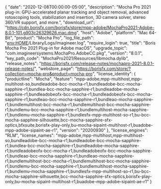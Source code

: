 {
  "date": "2020-12-08T00:00:00-05:00",
  "description": "Mocha Pro 2021 plug-in: GPU-accelerated planar tracking and object removal, advanced rotoscoping tools, stabilization and insertion, 3D camera solver, stereo 360/VR support, and more.",
  "download_url": "https://cdn.borisfx.com/borisfx/store/mpp-adobe/MochaPro2021-Adobe-8.0.1-101.g903c26329626.mac.dmg",
  "host": "Adobe",
  "platform": "Mac 64-Bit",
  "product": "Mocha Pro",
  "log_file_path": "<env:HOME>/Library/Logs/imagineer.log",
  "require_login": true,
  "title": "Boris Mocha Pro 2021 Plug-in for Adobe macOS",
  "upgrade_topic": "com.imagineersystems.MochaPro.AdobeCC.pkg",
  "version": "8.0.1",
  "key_path_code": "MochaPro2021/Resources/libmocha.dylib",
  "release_notes": "https://borisfx.com/release-notes/mochapro-2021-8.0.1-release-notes/",
  "webstore_page": "https://borisfx.com/store/?collection=mocha-pro&product=mocha-pro",
  "license_identity": {
    "productline": "Mocha",
    "feature": "mpp-adobe,mpp-multihost,mpp-multihost-so,bundleadobe-bcc-mocha-r1,bundleadobe-bcc-mocha-sapphire-r1,bundlea-bcc-mocha-sapphire-r1,bundleadobe-mocha-sapphire-r1,bundleadobeofx-bcc-mocha-r1,bundleadobeofx-bcc-mocha-sapphire-r1,bundleao-bcc-mocha-sapphire-r1,bundleao-mocha-sapphire-r1,bundlemultihost-bcc-mocha-r1,bundlemultihost-bcc-mocha-sapphire-r1,bundlemu-bcc-mocha-sapphire-r1,bundlemultihost-mocha-sapphire-r1,bundlemu-mocha-sapphire-r1,bundlesfx-mpp-multihost-so-r1,bu-bcc-mocha-sapphire-silhouette,bcc-mocha-sapphire-sfx-optics,bfxsuite,borisfx-play-only,bu-mocha-sipaint-multihost-r1,buadobe-mpp-adobe-sipaint-ae-r1",
    "version": "20200930"
  },
  "license_engines": "RLM",
  "license_names": "mpp-adobe,mpp-multihost,mpp-multihost-so,bundleadobe-bcc-mocha-r1,bundleadobe-bcc-mocha-sapphire-r1,bundlea-bcc-mocha-sapphire-r1,bundleadobe-mocha-sapphire-r1,bundleadobeofx-bcc-mocha-r1,bundleadobeofx-bcc-mocha-sapphire-r1,bundleao-bcc-mocha-sapphire-r1,bundleao-mocha-sapphire-r1,bundlemultihost-bcc-mocha-r1,bundlemultihost-bcc-mocha-sapphire-r1,bundlemu-bcc-mocha-sapphire-r1,bundlemultihost-mocha-sapphire-r1,bundlemu-mocha-sapphire-r1,bundlesfx-mpp-multihost-so-r1,bu-bcc-mocha-sapphire-silhouette,bcc-mocha-sapphire-sfx-optics,borisfx-play-only,bu-mocha-sipaint-multihost-r1,buadobe-mpp-adobe-sipaint-ae-r1"
}
